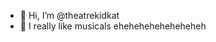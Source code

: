 - 👋 Hi, I’m @theatrekidkat
- 👀 I really like musicals eheheheheheheheheh

<!---
theatrekidkat/theatrekidkat is a ✨ special ✨ repository because its `README.md` (this file) appears on your GitHub profile.
You can click the Preview link to take a look at your changes.
--->
